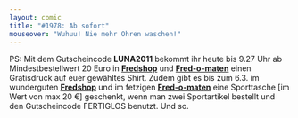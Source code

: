 ```yaml
---
layout: comic
title: "#1978: Ab sofort"
mouseover: "Wuhuu! Nie mehr Ohren waschen!"
---
```


PS:
Mit dem Gutscheincode <strong>LUNA2011</strong> bekommt ihr heute bis 9.27 Uhr ab Mindestbestellwert 20 Euro in <a href="http://fredshop.spreadshirt.net/"><strong>Fredshop</strong></a> und <a href="http://fred-o-mat.spreadshirt.net/"><strong>Fred-o-maten</strong></a> einen Gratisdruck auf euer gewähltes Shirt.
Zudem gibt es bis zum 6.3. im wunderguten <a href="http://fredshop.spreadshirt.net/"><strong>Fredshop</strong></a> und im fetzigen <a href="http://fred-o-mat.spreadshirt.net/"><strong>Fred-o-maten</strong></a> eine Sporttasche [im Wert von max 20 €] geschenkt, wenn man zwei Sportartikel bestellt und den Gutscheincode FERTIGLOS benutzt. 
Und so.
